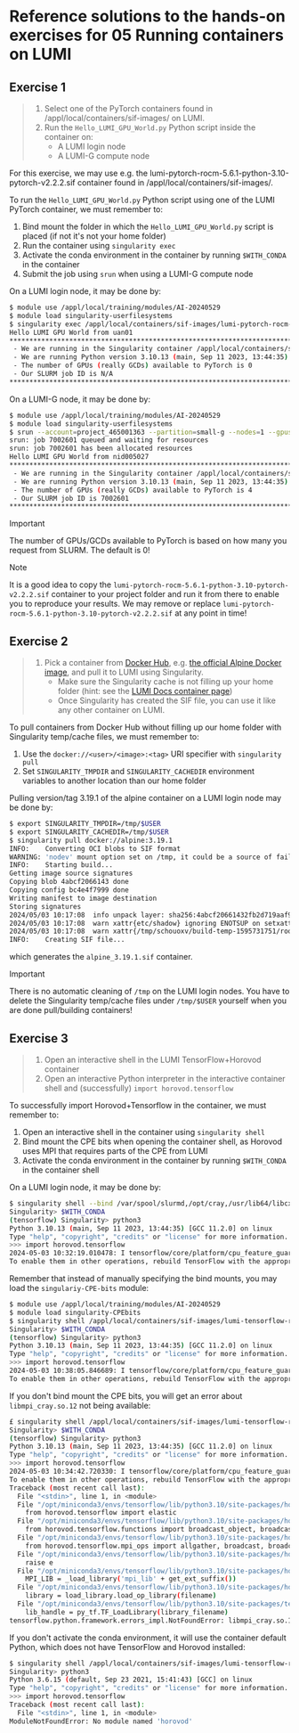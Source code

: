 # Reference solutions to the hands-on exercises for 05 Running containers on LUMI

## Exercise 1

> 1. Select one of the PyTorch containers found in /appl/local/containers/sif-images/ on LUMI.
> 2. Run the `Hello_LUMI_GPU_World.py` Python script inside the container on:
>    - A LUMI login node
>    - A LUMI-G compute node

For this exercise, we may use e.g. the lumi-pytorch-rocm-5.6.1-python-3.10-pytorch-v2.2.2.sif container found in /appl/local/containers/sif-images/.

To run the `Hello_LUMI_GPU_World.py` Python script using one of the LUMI PyTorch container, we must remember to:

1. Bind mount the folder in which the `Hello_LUMI_GPU_World.py` script is placed (if not it's not your home folder)
2. Run the container using `singularity exec`
3. Activate the conda environment in the container by running `$WITH_CONDA` in the container
4. Submit the job using `srun` when using a LUMI-G compute node

On a LUMI login node, it may be done by:

```bash
$ module use /appl/local/training/modules/AI-20240529
$ module load singularity-userfilesystems
$ singularity exec /appl/local/containers/sif-images/lumi-pytorch-rocm-5.6.1-python-3.10-pytorch-v2.2.2.sif bash -c "\$WITH_CONDA; python3 Hello_LUMI_GPU_World.py"
Hello LUMI GPU World from uan01
********************************************************************************
 - We are running in the Singularity container /appl/local/containers/sif-images/lumi-pytorch-rocm-5.6.1-python-3.10-pytorch-v2.2.2.sif
 - We are running Python version 3.10.13 (main, Sep 11 2023, 13:44:35) [GCC 11.2.0] from /opt/miniconda3/envs/pytorch/bin/python3
 - The number of GPUs (really GCDs) available to PyTorch is 0
 - Our SLURM job ID is N/A
********************************************************************************    
```

On a LUMI-G node, it may be done by:

```bash
$ module use /appl/local/training/modules/AI-20240529
$ module load singularity-userfilesystems
$ srun --account=project_465001363 --partition=small-g --nodes=1 --gpus=4 singularity exec /appl/local/containers/sif-images/lumi-pytorch-rocm-5.6.1-python-3.10-pytorch-v2.2.2.sif bash -c "\$WITH_CONDA; python3 Hello_LUMI_GPU_World.py"
srun: job 7002601 queued and waiting for resources
srun: job 7002601 has been allocated resources
Hello LUMI GPU World from nid005027
********************************************************************************
 - We are running in the Singularity container /appl/local/containers/sif-images/lumi-pytorch-rocm-5.6.1-python-3.10-pytorch-v2.2.2.sif
 - We are running Python version 3.10.13 (main, Sep 11 2023, 13:44:35) [GCC 11.2.0] from /opt/miniconda3/envs/pytorch/bin/python3
 - The number of GPUs (really GCDs) available to PyTorch is 4
 - Our SLURM job ID is 7002601
********************************************************************************
```

> [!IMPORTANT]
> The number of GPUs/GCDs available to PyTorch is based on how many you request from SLURM. The default is 0!

> [!NOTE]
> It is a good idea to copy the `lumi-pytorch-rocm-5.6.1-python-3.10-pytorch-v2.2.2.sif` container to your project folder and run it from there to enable you to reproduce your results. We may remove or replace `lumi-pytorch-rocm-5.6.1-python-3.10-pytorch-v2.2.2.sif` at any point in time!

## Exercise 2

> 1. Pick a container from [Docker Hub](https://hub.docker.com/), e.g. [the official Alpine Docker image](https://hub.docker.com/_/alpine), and pull it to LUMI using Singularity.
>     - Make sure the Singularity cache is not filling up your home folder (hint: see the [LUMI Docs  container page](https://docs.lumi-supercomputer.eu/software/containers/singularity/#pulling-container-images-from-a-registry))
>     - Once Singularity has created the SIF file, you can use it like any other container on LUMI.

To pull containers from Docker Hub without filling up our home folder with Singularity temp/cache files, we must remember to:

1. Use the `docker://<user>/<image>:<tag>` URI specifier with `singularity pull`
2. Set `SINGULARITY_TMPDIR` and `SINGULARITY_CACHEDIR` environment variables to another location than our home folder

Pulling version/tag 3.19.1 of the alpine container on a LUMI login node may be done by:

```bash
$ export SINGULARITY_TMPDIR=/tmp/$USER
$ export SINGULARITY_CACHEDIR=/tmp/$USER
$ singularity pull docker://alpine:3.19.1
INFO:    Converting OCI blobs to SIF format
WARNING: 'nodev' mount option set on /tmp, it could be a source of failure during build process
INFO:    Starting build...
Getting image source signatures
Copying blob 4abcf2066143 done  
Copying config bc4e4f7999 done  
Writing manifest to image destination
Storing signatures
2024/05/03 10:17:08  info unpack layer: sha256:4abcf20661432fb2d719aaf90656f55c287f8ca915dc1c92ec14ff61e67fbaf8
2024/05/03 10:17:08  warn xattr{etc/shadow} ignoring ENOTSUP on setxattr "user.rootlesscontainers"
2024/05/03 10:17:08  warn xattr{/tmp/schouoxv/build-temp-1595731751/rootfs/etc/shadow} destination filesystem does not support xattrs, further warnings will be suppressed
INFO:    Creating SIF file...
```

which generates the `alpine_3.19.1.sif` container.

> [!IMPORTANT]
> There is no automatic cleaning of `/tmp` on the LUMI login nodes. You have to delete the Singularity temp/cache files under `/tmp/$USER` yourself when you are done pull/building containers!

## Exercise 3

> 1. Open an interactive shell in the LUMI TensorFlow+Horovod container
> 2. Open an interactive Python interpreter in the interactive container shell and (successfully) `import horovod.tensorflow`

To successfully import Horovod+Tensorflow in the container, we must remember to:

1. Open an interactive shell in the container using `singularity shell`
2. Bind mount the CPE bits when opening the container shell, as Horovod uses MPI that requires parts of the CPE from LUMI
3. Activate the conda environment in the container by running `$WITH_CONDA` in the container shell

On a LUMI login node, it may be done by:

```bash
$ singularity shell --bind /var/spool/slurmd,/opt/cray,/usr/lib64/libcxi.so.1,/usr/lib64/libjansson.so.4 /appl/local/containers/sif-images/lumi-tensorflow-rocm-5.5.1-python-3.10-tensorflow-2.11.1-horovod-0.28.1.sif 
Singularity> $WITH_CONDA
(tensorflow) Singularity> python3
Python 3.10.13 (main, Sep 11 2023, 13:44:35) [GCC 11.2.0] on linux
Type "help", "copyright", "credits" or "license" for more information.
>>> import horovod.tensorflow
2024-05-03 10:32:19.010478: I tensorflow/core/platform/cpu_feature_guard.cc:193] This TensorFlow binary is optimized with oneAPI Deep Neural Network Library (oneDNN) to use the following CPU instructions in performance-critical operations:  AVX2 FMA
To enable them in other operations, rebuild TensorFlow with the appropriate compiler flags.
```

Remember that instead of manually specifying the bind mounts, you may load the `singulariy-CPE-bits` module:

```bash
$ module use /appl/local/training/modules/AI-20240529
$ module load singularity-CPEbits
$ singularity shell /appl/local/containers/sif-images/lumi-tensorflow-rocm-5.5.1-python-3.10-tensorflow-2.11.1-horovod-0.28.1.sif 
Singularity> $WITH_CONDA
(tensorflow) Singularity> python3
Python 3.10.13 (main, Sep 11 2023, 13:44:35) [GCC 11.2.0] on linux
Type "help", "copyright", "credits" or "license" for more information.
>>> import horovod.tensorflow
2024-05-03 10:38:05.846689: I tensorflow/core/platform/cpu_feature_guard.cc:193] This TensorFlow binary is optimized with oneAPI Deep Neural Network Library (oneDNN) to use the following CPU instructions in performance-critical operations:  AVX2 FMA
To enable them in other operations, rebuild TensorFlow with the appropriate compiler flags.
```

If you don't bind mount the CPE bits, you will get an error about `libmpi_cray.so.12` not being available:

```bash
£ singularity shell /appl/local/containers/sif-images/lumi-tensorflow-rocm-5.5.1-python-3.10-tensorflow-2.11.1-horovod-0.28.1.sif 
Singularity> $WITH_CONDA
(tensorflow) Singularity> python3
Python 3.10.13 (main, Sep 11 2023, 13:44:35) [GCC 11.2.0] on linux
Type "help", "copyright", "credits" or "license" for more information.
>>> import horovod.tensorflow
2024-05-03 10:34:42.720330: I tensorflow/core/platform/cpu_feature_guard.cc:193] This TensorFlow binary is optimized with oneAPI Deep Neural Network Library (oneDNN) to use the following CPU instructions in performance-critical operations:  AVX2 FMA
To enable them in other operations, rebuild TensorFlow with the appropriate compiler flags.
Traceback (most recent call last):
  File "<stdin>", line 1, in <module>
  File "/opt/miniconda3/envs/tensorflow/lib/python3.10/site-packages/horovod/tensorflow/__init__.py", line 27, in <module>
    from horovod.tensorflow import elastic
  File "/opt/miniconda3/envs/tensorflow/lib/python3.10/site-packages/horovod/tensorflow/elastic.py", line 24, in <module>
    from horovod.tensorflow.functions import broadcast_object, broadcast_object_fn, broadcast_variables
  File "/opt/miniconda3/envs/tensorflow/lib/python3.10/site-packages/horovod/tensorflow/functions.py", line 24, in <module>
    from horovod.tensorflow.mpi_ops import allgather, broadcast, broadcast_
  File "/opt/miniconda3/envs/tensorflow/lib/python3.10/site-packages/horovod/tensorflow/mpi_ops.py", line 53, in <module>
    raise e
  File "/opt/miniconda3/envs/tensorflow/lib/python3.10/site-packages/horovod/tensorflow/mpi_ops.py", line 50, in <module>
    MPI_LIB = _load_library('mpi_lib' + get_ext_suffix())
  File "/opt/miniconda3/envs/tensorflow/lib/python3.10/site-packages/horovod/tensorflow/mpi_ops.py", line 45, in _load_library
    library = load_library.load_op_library(filename)
  File "/opt/miniconda3/envs/tensorflow/lib/python3.10/site-packages/tensorflow/python/framework/load_library.py", line 54, in load_op_library
    lib_handle = py_tf.TF_LoadLibrary(library_filename)
tensorflow.python.framework.errors_impl.NotFoundError: libmpi_cray.so.12: cannot open shared object file: No such file or directory
```

If you don't activate the conda environment, it will use the container default Python, which does not have TensorFlow and Horovod installed:

```bash
$ singularity shell /appl/local/containers/sif-images/lumi-tensorflow-rocm-5.5.1-python-3.10-tensorflow-2.11.1-horovod-0.28.1.sif 
Singularity> python3
Python 3.6.15 (default, Sep 23 2021, 15:41:43) [GCC] on linux
Type "help", "copyright", "credits" or "license" for more information.
>>> import horovod.tensorflow
Traceback (most recent call last):
  File "<stdin>", line 1, in <module>
ModuleNotFoundError: No module named 'horovod'
```

